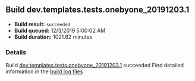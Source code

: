 ## Build dev.templates.tests.onebyone_20191203.1
- **Build result:** `succeeded`
- **Build queued:** 12/3/2019 5:00:02 AM
- **Build duration:** 1021.62 minutes
### Details
Build [dev.templates.tests.onebyone_20191203.1](https://winappstudio.visualstudio.com/web/build.aspx?pcguid=a4ef43be-68ce-4195-a619-079b4d9834c2&builduri=vstfs%3a%2f%2f%2fBuild%2fBuild%2f32134) succeeded
Find detailed information in the [build log files]()
